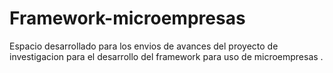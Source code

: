 Framework-microempresas
======================= 
Espacio desarrollado para los envios de avances del proyecto de investigacion para el desarrollo
del framework para uso de microempresas .